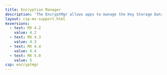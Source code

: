```yaml
---
title: Encryption Manager
description: 'The EncryptMgr allows apps to manage the Key Storage Database, activate or deactivate Full Storage Card Encryption, and create or delete Encrypted File Systems.'
layout: csp-mx-support.html
mxversions:
  - text: MX 4.2
    value: 4.2
  - text: MX 4.3
    value: 4.3
  - text: MX 4.4
    value: 4.4
  - text: MX 5.0
    value: 5
csp: encryptmgr
---
```




